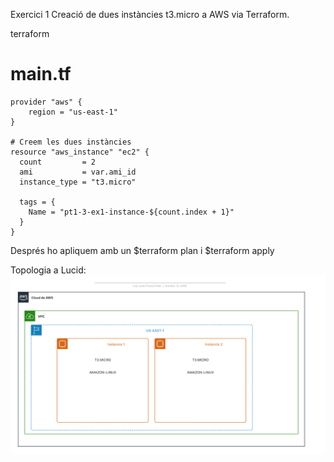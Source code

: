 Exercici 1
Creació de dues instàncies t3.micro a AWS via Terraform.

terraform

# main.tf
```
provider "aws" {
    region = "us-east-1"
}

# Creem les dues instàncies
resource "aws_instance" "ec2" {
  count         = 2
  ami           = var.ami_id
  instance_type = "t3.micro"

  tags = {
    Name = "pt1-3-ex1-instance-${count.index + 1}"
  }
}
```
Després ho apliquem amb un $terraform plan i $terraform apply

Topologia a Lucid:
![foto lucid](<assets/images/Marco vertical AWS (2019).png>)
